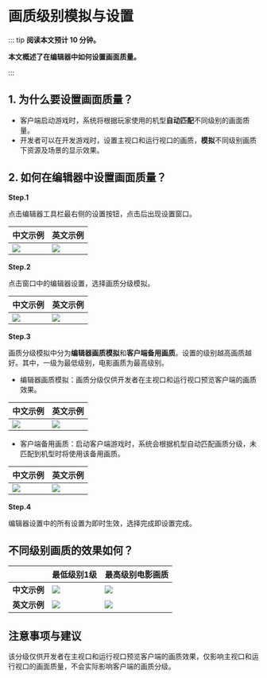 # 画质级别模拟与设置

::: tip **阅读本文预计 10 分钟。**

**本文概述了在编辑器中如何设置画面质量。**

:::

## 1. 为什么要设置画面质量？

- 客户端启动游戏时，系统将根据玩家使用的机型**自动匹配**不同级别的画面质量。
- 开发者可以在开发游戏时，设置主视口和运行视口的画质，**模拟**不同级别画质下资源及场景的显示效果。

## 2. 如何在编辑器中设置画面质量？

**Step.1**

点击编辑器工具栏最右侧的设置按钮，点击后出现设置窗口。

|中文示例|英文示例|
|-----|-----|
|![](https://cdn.233xyx.com/athena/online/b5ff28a3764c4c4fbb98e6da3fb09372_219398011.webp)|![](https://cdn.233xyx.com/athena/online/365769774e4245e2b0fe228ed2828a84_219400738.webp)|

**Step.2**

点击窗口中的编辑器设置，选择画质分级模拟。

|中文示例|英文示例|
|-----|-----|
|![](https://cdn.233xyx.com/athena/online/b500fd7fb0c74734b90bc301becd1ffb_219398013.webp)|![](https://cdn.233xyx.com/athena/online/9c60dd1b9ca744e8bbb45d4b1ae11553_219398014.webp)|

**Step.3**

画质分级模拟中分为**编辑器画质模拟**和**客户端备用画质**。设置的级别越高画质越好。其中，一级为最低级别，电影画质为最高级别。

- 编辑器画质模拟：画质分级仅供开发者在主视口和运行视口预览客户端的画质效果。

|中文示例|英文示例|
|-----|-----|
|![](https://cdn.233xyx.com/athena/online/217411277ac2448897355edb887da4cb_219398015.webp)|![](https://cdn.233xyx.com/athena/online/d9871eea5148442c9879c31aa19a88a3_219398016.webp)|

- 客户端备用画质：启动客户端游戏时，系统会根据机型自动匹配画质分级，未匹配到机型时将使用该备用画质。

|中文示例|英文示例|
|-----|-----|
|![](https://cdn.233xyx.com/athena/online/d7ea29c45ee7449ebf1c9b2b4d579918_219398017.webp)|![](https://cdn.233xyx.com/athena/online/9b71bb99e00b4cdf922ec2fcdbfc8beb_219398018.webp)|

**Step.4**

编辑器设置中的所有设置为即时生效，选择完成即设置完成。

## 不同级别画质的效果如何？

| | 最低级别1级  | 最高级别电影画质 |
|-----| --------- | ------------ |
|**中文示例**| ![](https://cdn.233xyx.com/athena/online/4b52e79351954d33b357d8d3447a790a_219398019.webp) | ![](https://cdn.233xyx.com/athena/online/27fddcea68634184b9cd4b4d5b9efde4_219398021.webp) |
|**英文示例**| ![](https://cdn.233xyx.com/athena/online/479565eafd8a454f8f267de3a95cba33_219398020.webp) | ![](https://cdn.233xyx.com/athena/online/e30f78aeb11640ab80b3f3f180dfc6bb_219398022.webp) |

## 注意事项与建议

该分级仅供开发者在主视口和运行视口预览客户端的画质效果，仅影响主视口和运行视口的画面质量，不会实际影响客户端的画质分级。
